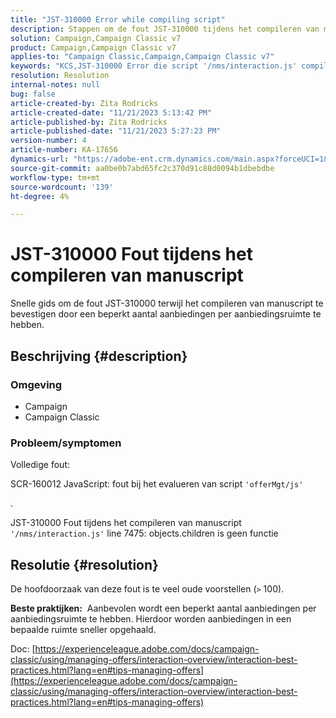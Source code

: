```yaml
---
title: "JST-310000 Error while compiling script"
description: Stappen om de fout JST-310000 tijdens het compileren van manuscript te bevestigen.
solution: Campaign,Campaign Classic v7
product: Campaign,Campaign Classic v7
applies-to: "Campaign Classic,Campaign,Campaign Classic v7"
keywords: "KCS,JST-310000 Error die script '/nms/interaction.js' compileert, line 7475: objects.children is geen functie"
resolution: Resolution
internal-notes: null
bug: false
article-created-by: Zita Rodricks
article-created-date: "11/21/2023 5:13:42 PM"
article-published-by: Zita Rodricks
article-published-date: "11/21/2023 5:27:23 PM"
version-number: 4
article-number: KA-17656
dynamics-url: "https://adobe-ent.crm.dynamics.com/main.aspx?forceUCI=1&pagetype=entityrecord&etn=knowledgearticle&id=b8a57d4e-9188-ee11-8179-6045bd006295"
source-git-commit: aa0be0b7abd65fc2c370d91c88d0094b1dbebdbe
workflow-type: tm+mt
source-wordcount: '139'
ht-degree: 4%

---
```


# JST-310000 Fout tijdens het compileren van manuscript


Snelle gids om de fout JST-310000 terwijl het compileren van manuscript te bevestigen door een beperkt aantal aanbiedingen per aanbiedingsruimte te hebben.

## Beschrijving {#description}


### <b>Omgeving</b>

- Campaign
- Campaign Classic




### <b>Probleem/symptomen</b>

Volledige fout:

SCR-160012 JavaScript: fout bij het evalueren van script `'offerMgt/js'`

.

JST-310000 Fout tijdens het compileren van manuscript `'/nms/interaction.js'` line 7475: objects.children is geen functie


## Resolutie {#resolution}


De hoofdoorzaak van deze fout is te veel oude voorstellen (`>` 100).

<b>Beste praktijken:</b>  Aanbevolen wordt een beperkt aantal aanbiedingen per aanbiedingsruimte te hebben. Hierdoor worden aanbiedingen in een bepaalde ruimte sneller opgehaald.

Doc: [https://experienceleague.adobe.com/docs/campaign-classic/using/managing-offers/interaction-overview/interaction-best-practices.html?lang=en#tips-managing-offers](https://experienceleague.adobe.com/docs/campaign-classic/using/managing-offers/interaction-overview/interaction-best-practices.html?lang=en#tips-managing-offers)
